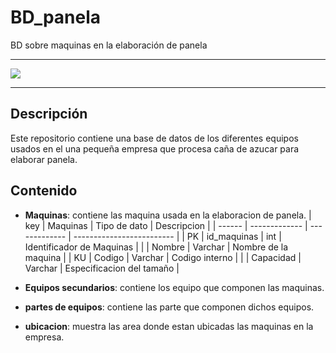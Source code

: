 # BD_panela
BD sobre maquinas en la elaboración de panela

<hr>
    <img src="https://www.civitatis.com/f/colombia/pereira/tour-panela-589x392.jpg">
<hr>

## Descripción

Este repositorio contiene una base de datos de los diferentes equipos usados en el una pequeña empresa que procesa caña de azucar para elaborar panela.

## Contenido

- **Maquinas**: contiene las maquina usada en la elaboracion de panela.
| key    | Maquinas      | Tipo de dato  | Descripcion               |
| ------ | ------------- | ------------- | ------------------------- |
| PK     | id_maquinas   | int           | Identificador de Maquinas |
|        | Nombre        | Varchar       | Nombre de la maquina      |
| KU     | Codigo        | Varchar       | Codigo interno            |
|        | Capacidad     | Varchar       | Especificacion del tamaño |


- **Equipos secundarios**: contiene los equipo que componen las maquinas.
- **partes de equipos**: contiene las parte que componen dichos equipos.
- **ubicacion**: muestra las area donde estan ubicadas las maquinas en la empresa.


